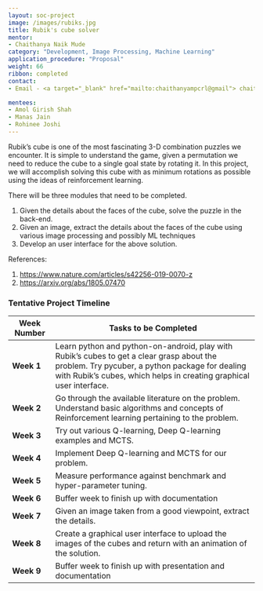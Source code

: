 ```yaml
---
layout: soc-project
image: /images/rubiks.jpg
title: Rubik's cube solver
mentor: 
- Chaithanya Naik Mude
category: "Development, Image Processing, Machine Learning"
application_procedure: "Proposal"
weight: 66
ribbon: completed
contact:
- Email - <a target="_blank" href="mailto:chaithanyampcrl@gmail"> chaithanyampcrl@gmail</a>

mentees:
- Amol Girish Shah 
- Manas Jain 
- Rohinee Joshi 
---
```


Rubik’s cube is one of the most fascinating 3-D combination puzzles we encounter. It is simple to understand the game, given a permutation we need to reduce the cube to a single goal state by rotating it. In this project, we will accomplish solving this cube with as minimum rotations as possible using the ideas of reinforcement learning.

<!--break-->

There will be three modules that need to be completed. 
1. Given the details about the faces of the cube, solve the puzzle in the back-end. 
2. Given an image, extract the details about the faces of the cube using various image processing and possibly ML techniques
3. Develop an user interface for the above solution.

References:
1. <a>https://www.nature.com/articles/s42256-019-0070-z</a>
2. <a>https://arxiv.org/abs/1805.07470</a>

<!--break-->

### Tentative Project Timeline



<!--break-->

|Week Number  | Tasks to be Completed|
|--- | --- | 
|**Week 1** | Learn python and python-on-android, play with Rubik’s cubes to get a clear grasp about the problem. Try pycuber, a python package for dealing with Rubik’s cubes, which helps in creating graphical user interface.|
|**Week 2** | Go through the available literature on the problem. Understand basic algorithms and concepts of Reinforcement learning pertaining to the problem.|
|**Week 3** |Try out various Q-learning, Deep Q-learning examples and MCTS.|
|**Week 4** | Implement Deep Q-learning and MCTS for our problem.|
|**Week 5** | Measure performance against benchmark and hyper-parameter tuning.|
|**Week 6** | Buffer week to finish up with documentation|
|**Week 7** | Given an image taken from a good viewpoint, extract the details.|
|**Week 8** | Create a graphical user interface to upload the images of the cubes and return with an animation of the solution.|
|**Week 9** | Buffer week to finish up with presentation and documentation|


<!--break-->
